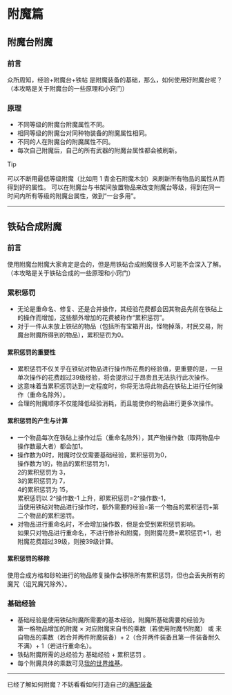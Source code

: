 <!-- community/creation/tutorialEnchanting -->

# 附魔篇
## 附魔台附魔

### 前言
众所周知，经验+附魔台+铁帖 是附魔装备的基础，那么，如何使用好附魔台呢？</br>
（本攻略是关于附魔台的一些原理和小窍门）

### 原理
- 不同等级的附魔台附魔属性不同。
- 相同等级的附魔台对同种物装备的附魔属性相同。
- 不同的人在附魔台的附魔属性不同。
- 每次自己附魔后，自己的所有武器的附魔台属性都会被刷新。

> [!TIP]
> 可以不断用最低等级附魔（比如用 1 青金石附魔木剑）来刷新所有物品的属性从而得到好的属性。
> 可以在附魔台与书架间放置物品来改变附魔台等级，得到在同一时间内所有等级的附魔台属性，做到“一台多用”。

---

## 铁砧合成附魔

### 前言
使用附魔台附魔大家肯定是会的，但是用铁砧合成附魔很多人可能不会深入了解。</br>
（本攻略是关于铁砧合成的一些原理和小窍门）

### 累积惩罚
- 无论是重命名、修复、还是合并操作，其经验花费都会因其物品先前在铁砧上的操作而增加，这些额外增加的花费被称作“累积惩罚”。
- 对于一件从未放上铁砧的物品（包括所有宝箱开出，怪物掉落，村民交易，附魔台附魔所得到的物品），累积惩罚为0。

#### 累积惩罚的重要性
- 累积惩罚不仅关乎在铁砧对物品进行操作所花费的经验值，更重要的是，一旦单次操作的花费超过39级经验，将会提示过于昂贵且无法执行此次操作。
- 这意味着当累积惩罚达到一定程度时，你将无法将此物品在铁砧上进行任何操作（重命名除外）。
- 合理的附魔顺序不仅能降低经验消耗，而且能使你的物品进行更多次操作。

#### 累积惩罚的产生与计算
- 一个物品每次在铁砧上操作过后（重命名除外），其产物操作数（取两物品中操作数最大者）都会加1。
- 操作数为0时，附魔时仅仅需要基础经验，累积惩罚为0，</br>
操作数为1的，物品的累积惩罚为1，</br>
2的累积惩罚为 3，</br>
3的累积惩罚为 7，</br>
4的累积惩罚为 15，</br>
累积惩罚以 2^操作数-1 上升，即累积惩罚=2^操作数-1，</br>
当使用铁砧对物品进行操作时，额外需要的经验=第一个物品的累积惩罚+第二个物品的累积惩罚。
- 对物品进行重命名时，不会增加操作数，但是会受到累积惩罚影响。</br>
如果只对物品进行重命名，不进行修补和附魔，则附魔花费=累积惩罚+1，若附魔花费超过39级，则按39级计算。

#### 累积惩罚的移除
使用合成方格和砂轮进行的物品修复操作会移除所有累积惩罚，但也会丢失所有的魔咒（诅咒魔咒除外）。

### 基础经验
- 基础经验是使用铁砧附魔所需要的基本经验，附魔所基础需要的经验为</br>
第一格物品增加的附魔 × 对应附魔来自书的乘数（若使用附魔书附魔） 或 来自物品的乘数（若合并两件附魔装备）+ 2（合并两件装备且第一件装备耐久不满）+ 1（若进行重命名）。
- 铁砧附魔所需的总经验为 基础经验 + 累积惩罚 。
- 每个附魔具体的乘数可见[我的世界维基](https://wiki.biligame.com/mc/铁砧机制)。

---

已经了解如何附魔？不妨看看如何打造自己的[满配装备](community/creation/tutorialFullyEnchantedEquipments)
